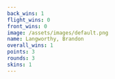 ```yaml
---
back_wins: 1
flight_wins: 0
front_wins: 0
image: /assets/images/default.png
name: Langworthy, Brandon
overall_wins: 1
points: 3
rounds: 3
skins: 1
---
```

